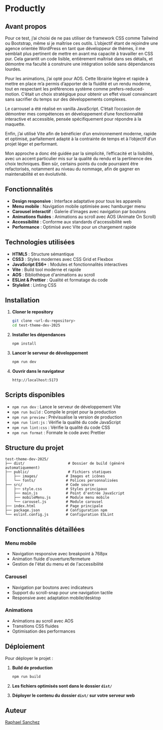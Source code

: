 # Productly

## Avant propos

Pour ce test, j’ai choisi de ne pas utiliser de framework CSS comme Tailwind ou Bootstrap, même si je maîtrise ces outils. L’objectif étant de rejoindre une agence orientée WordPress en tant que développeur de thèmes, il me semblait plus pertinent de mettre en avant ma capacité à travailler en CSS pur. Cela garantit un code lisible, entièrement maîtrisé dans ses détails, et démontre ma faculté à construire une intégration solide sans dépendances lourdes.

Pour les animations, j’ai opté pour AOS. Cette librairie légère et rapide à mettre en place m’a permis d’apporter de la fluidité et un rendu moderne, tout en respectant les préférences système comme prefers-reduced-motion. C’était un choix stratégique pour obtenir un effet visuel convaincant sans sacrifier du temps sur des développements complexes.

Le carrousel a été réalisé en vanilla JavaScript. C’était l’occasion de démontrer mes compétences en développement d’une fonctionnalité interactive et accessible, pensée spécifiquement pour répondre à la maquette.

Enfin, j’ai utilisé Vite afin de bénéficier d’un environnement moderne, rapide et optimisé, parfaitement adapté à la contrainte de temps et à l’objectif d’un projet léger et performant.

Mon approche a donc été guidée par la simplicité, l’efficacité et la lisibilité, avec un accent particulier mis sur la qualité du rendu et la pertinence des choix techniques. Bien sûr, certains points du code pourraient être refactorisés, notamment au niveau du nommage, afin de gagner en maintenabilité et en évolutivité.

## Fonctionnalités

- **Design responsive** : Interface adaptative pour tous les appareils
- **Menu mobile** : Navigation mobile optimisée avec hamburger menu
- **Carousel interactif** : Galerie d'images avec navigation par boutons
- **Animations fluides** : Animations au scroll avec AOS (Animate On Scroll)
- **Accessibilité** : Conforme aux standards d'accessibilité web
- **Performance** : Optimisé avec Vite pour un chargement rapide

## Technologies utilisées

- **HTML5** : Structure sémantique
- **CSS3** : Styles modernes avec CSS Grid et Flexbox
- **JavaScript ES6+** : Modules et fonctionnalités interactives
- **Vite** : Build tool moderne et rapide
- **AOS** : Bibliothèque d'animations au scroll
- **ESLint & Prettier** : Qualité et formatage du code
- **Stylelint** : Linting CSS

## Installation

1. **Cloner le repository**

   ```bash
   git clone <url-du-repository>
   cd test-theme-dev-2025
   ```

2. **Installer les dépendances**

   ```bash
   npm install
   ```

3. **Lancer le serveur de développement**

   ```bash
   npm run dev
   ```

4. **Ouvrir dans le navigateur**
   ```
   http://localhost:5173
   ```

## Scripts disponibles

- `npm run dev` : Lance le serveur de développement Vite
- `npm run build` : Compile le projet pour la production
- `npm run preview` : Prévisualise la version de production
- `npm run lint:js` : Vérifie la qualité du code JavaScript
- `npm run lint:css` : Vérifie la qualité du code CSS
- `npm run format` : Formate le code avec Prettier

## Structure du projet

```
test-theme-dev-2025/
├── dist/                    # Dossier de build (généré automatiquement)
├── public/                  # Fichiers statiques
│   ├── images/             # Images et icônes
│   └── fonts/              # Polices personnalisées
├── src/                    # Code source
│   ├── style.css           # Styles principaux
│   ├── main.js             # Point d'entrée JavaScript
│   ├── mobileMenu.js       # Module menu mobile
│   └── carousel.js         # Module carousel
├── index.html              # Page principale
├── package.json            # Configuration npm
└── eslint.config.js        # Configuration ESLint
```

## Fonctionnalités détaillées

### Menu mobile

- Navigation responsive avec breakpoint à 768px
- Animation fluide d'ouverture/fermeture
- Gestion de l'état du menu et de l'accessibilité

### Carousel

- Navigation par boutons avec indicateurs
- Support du scroll-snap pour une navigation tactile
- Responsive avec adaptation mobile/desktop

### Animations

- Animations au scroll avec AOS
- Transitions CSS fluides
- Optimisation des performances

## Déploiement

Pour déployer le projet :

1. **Build de production**

   ```bash
   npm run build
   ```

2. **Les fichiers optimisés sont dans le dossier `dist/`**

3. **Déployer le contenu du dossier `dist/` sur votre serveur web**

## Auteur

[Raphael Sanchez](https://raphaelsanchez.design)
